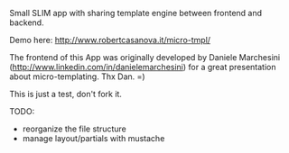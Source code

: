 Small SLIM app with sharing template engine between frontend and backend.

Demo here: http://www.robertcasanova.it/micro-tmpl/

The frontend of this App was originally developed by Daniele Marchesini (http://www.linkedin.com/in/danielemarchesini)
for a great presentation about micro-templating. Thx Dan. =)
 

This is just a test, don't fork it.

TODO:

* reorganize the file structure
* manage layout/partials with mustache
